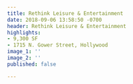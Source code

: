 ```yaml
---
title: Rethink Leisure & Entertainment
date: 2018-09-06 13:58:50 -0700
header: Rethink Leisure & Entertainment
highlights:
- 9,300 SF
- 1715 N. Gower Street, Hollywood
image_1: ''
image_2: ''
published: false

---
```

